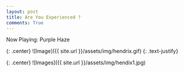 ```yaml
---
layout: post
title: Are You Experienced ?
comments: True
---
```


Now Playing: Purple Haze

{: .center}
![Image]({{ site.url }}/assets/img/hendrix.gif)
{: .text-justify}

{: .center}
![Images]({{ site.url }}/assets/img/hendix1.jpg)

<audio autoplay>
  <source src="https://rnikhil275.github.io/assets/song.mp3" type="audio/mpeg">
</audio>